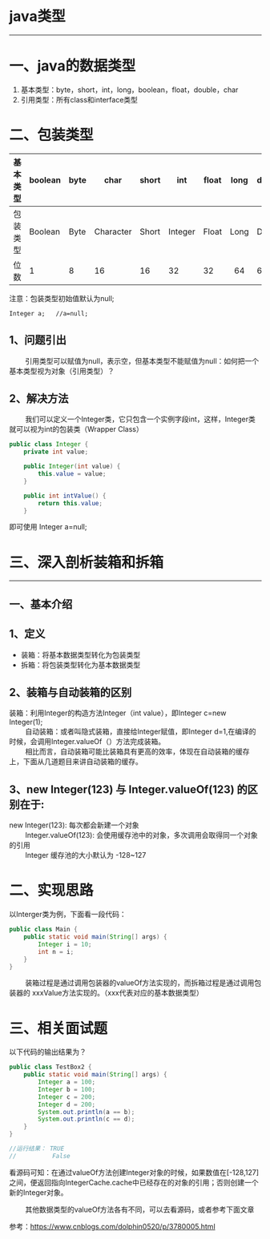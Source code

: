 # java类型
---

# 一、java的数据类型
1. 基本类型：byte，short，int，long，boolean，float，double，char
1. 引用类型：所有class和interface类型


# 二、包装类型


基本类型 |  boolean| byte | char  | short | int| float | long |  double 
---|---|---|---|---|---|---|:-:|---
包装类型|Boolean| Byte |Character | Short | Integer |Float| Long | Double 
 位数	|	1 |	8 |16| 	16|	32| 32 |	64	|64	


注意：包装类型初始值默认为null;

```
Integer a;   //a=null;
```




## 1、问题引出
 &emsp; &emsp;引用类型可以赋值为null，表示空，但基本类型不能赋值为null：如何把一个基本类型视为对象（引用类型）？
## 2、解决方法
 &emsp; &emsp;我们可以定义一个Integer类，它只包含一个实例字段int，这样，Integer类就可以视为int的包装类（Wrapper Class）

```java
public class Integer {
    private int value;

    public Integer(int value) {
        this.value = value;
    }

    public int intValue() {
        return this.value;
    }
```

即可使用
Integer a=null;

# 三、深入剖析装箱和拆箱
--------------------------------------------------------------------------------
## 一、基本介绍
## 1、定义
- 装箱：将基本数据类型转化为包装类型
- 拆箱：将包装类型转化为基本数据类型

## 2、装箱与自动装箱的区别
  装箱：利用Integer的构造方法Integer（int value），即Integer c=new Integer(1);<br>
 &emsp; &emsp;自动装箱：或者叫隐式装箱，直接给Integer赋值，即Integer d=1,在编译的时候，会调用Integer.valueOf（）方法完成装箱。<br>
 &emsp; &emsp;相比而言，自动装箱可能比装箱具有更高的效率，体现在自动装箱的缓存上，下面从几道题目来讲自动装箱的缓存。


## 3、new Integer(123) 与 Integer.valueOf(123) 的区别在于:
  new Integer(123): 每次都会新建一个对象<br>
 &emsp; &emsp;Integer.valueOf(123):   会使用缓存池中的对象，多次调用会取得同一个对象的引用<br>
 &emsp; &emsp;Integer 缓存池的大小默认为 -128~127

# 二、实现思路

以Interger类为例，下面看一段代码：

```java
public class Main {
    public static void main(String[] args) {  
        Integer i = 10;
        int n = i;
    }
}
```

 &emsp; &emsp;装箱过程是通过调用包装器的valueOf方法实现的，而拆箱过程是通过调用包装器的 xxxValue方法实现的。（xxx代表对应的基本数据类型）


# 三、相关面试题
以下代码的输出结果为？

```java
public class TestBox2 {
    public static void main(String[] args) {
        Integer a = 100;
        Integer b = 100;
        Integer c = 200;
        Integer d = 200;
        System.out.println(a == b);
        System.out.println(c == d);
    }
}

//运行结果： TRUE
//          False
```



看源码可知：在通过valueOf方法创建Integer对象的时候，如果数值在[-128,127]之间，便返回指向IntegerCache.cache中已经存在的对象的引用；否则创建一个新的Integer对象。<br>

 &emsp; &emsp;其他数据类型的valueOf方法各有不同，可以去看源码，或者参考下面文章

参考：https://www.cnblogs.com/dolphin0520/p/3780005.html



















